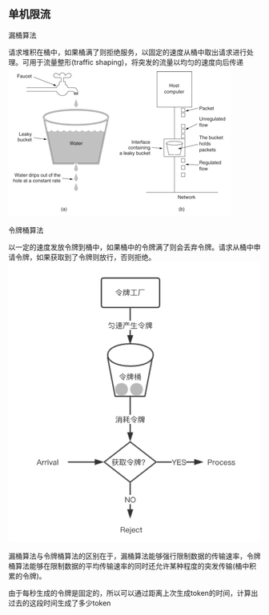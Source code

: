 ## 单机限流

漏桶算法

请求堆积在桶中，如果桶满了则拒绝服务，以固定的速度从桶中取出请求进行处理。可用于流量整形(traffic shaping)，将突发的流量以均匀的速度向后传递
![](./asset/loutong.png)

令牌桶算法

以一定的速度发放令牌到桶中，如果桶中的令牌满了则会丢弃令牌。请求从桶中申请令牌，如果获取到了令牌则放行，否则拒绝。
![](./asset/lingpaitong.png)

漏桶算法与令牌桶算法的区别在于，漏桶算法能够强行限制数据的传输速率，令牌桶算法能够在限制数据的平均传输速率的同时还允许某种程度的突发传输(桶中积累的令牌)。


由于每秒生成的令牌是固定的，所以可以通过距离上次生成token的时间，计算出过去的这段时间生成了多少token